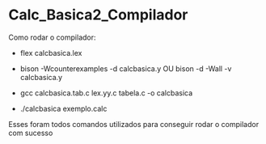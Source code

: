 # Calc_Basica2_Compilador


Como rodar o compilador:

- flex calcbasica.lex

- bison -Wcounterexamples -d calcbasica.y OU bison -d -Wall -v calcbasica.y

- gcc calcbasica.tab.c lex.yy.c tabela.c -o calcbasica

- ./calcbasica exemplo.calc

Esses foram todos comandos utilizados para conseguir rodar o compilador com sucesso